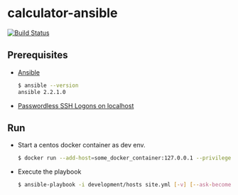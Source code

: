 # calculator-ansible
[![Build Status](https://travis-ci.org/dev-tool-index/calculator-ansible.svg?branch=master)](https://travis-ci.org/dev-tool-index/calculator-ansible)

## Prerequisites

- [Ansible](https://www.ansible.com/)

  ```sh
  $ ansible --version
  ansible 2.2.1.0
  ```

- [Passwordless SSH Logons on localhost](http://www.serverlab.ca/tutorials/linux/administration-linux/passwordless-ssh-logons-on-centos-6-using-rsa-authentication-keys/)
  

## Run
- Start a centos docker container as dev env.

  ```sh
  $ docker run --add-host=some_docker_container:127.0.0.1 --privileged -it -e "container=docker"  -v /sys/fs/cgroup:/sys/fs/cgroup --name mycentos -d centos:7 /usr/sbin/init
  ```

- Execute the playbook

  ```sh
  $ ansible-playbook -i development/hosts site.yml [-v] [--ask-become-pass]
  ```
  
